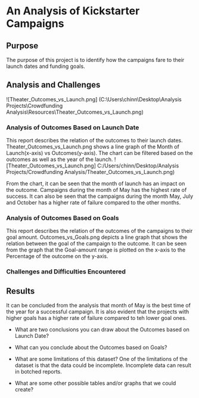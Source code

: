 # An Analysis of Kickstarter Campaigns
## Purpose
The purpose of this project is to identify how the campaigns fare to their launch dates and funding goals. 

## Analysis and Challenges
![Theater_Outcomes_vs_Launch.png] (C:\Users\chinn\Desktop\Analysis Projects\Crowdfunding Analysis\Resources\Theater_Outcomes_vs_Launch.png)

### Analysis of Outcomes Based on Launch Date
This report describes the relation of the outcomes to their launch dates. Theater_Outcomes_vs_Launch.png shows a line graph of the Month of Launch(x-axis) vs Outcomes(y-axis). The chart can be filtered based on the outcomes as well as the year of the launch. ![Theater_Outcomes_vs_Launch.png] C:/Users/chinn/Desktop/Analysis Projects/Crowdfunding Analysis/Theater_Outcomes_vs_Launch.png)

From the chart, it can be seen that the month of launch has an impact on the outcome. Campaigns during the month of May has the highest rate of success. It can also be seen that the campaigns during the month May, July and October has a higher rate of failure compared to the other months.

### Analysis of Outcomes Based on Goals
This report describes the relation of the outcomes of the campaigns to their goal amount. Outcomes_vs_Goals.png depicts a line graph that shows the relation between the goal of the campaign to the outcome. It can be seen from the graph that the Goal-amount range is plotted on the x-axis to the Percentage of the outcome on the y-axis. 
### Challenges and Difficulties Encountered

## Results
It can be concluded from the analysis that month of May is the best time of the year for a successful campaign. It is also evident that the projects with higher goals has a higher rate of failure compared to teh lower goal ones.
- What are two conclusions you can draw about the Outcomes based on Launch Date?

- What can you conclude about the Outcomes based on Goals?

- What are some limitations of this dataset?
One of the limitations of the dataset is that the data could be incomplete. Incomplete data can result in botched reports.

- What are some other possible tables and/or graphs that we could create?
